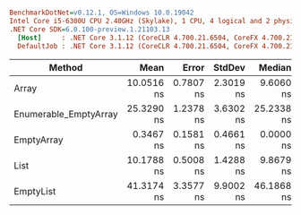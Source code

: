 ``` ini

BenchmarkDotNet=v0.12.1, OS=Windows 10.0.19042
Intel Core i5-6300U CPU 2.40GHz (Skylake), 1 CPU, 4 logical and 2 physical cores
.NET Core SDK=6.0.100-preview.1.21103.13
  [Host]     : .NET Core 3.1.12 (CoreCLR 4.700.21.6504, CoreFX 4.700.21.6905), X64 RyuJIT
  DefaultJob : .NET Core 3.1.12 (CoreCLR 4.700.21.6504, CoreFX 4.700.21.6905), X64 RyuJIT


```
|                Method |       Mean |     Error |    StdDev |     Median | Ratio | RatioSD |
|---------------------- |-----------:|----------:|----------:|-----------:|------:|--------:|
|                 Array | 10.0516 ns | 0.7807 ns | 2.3019 ns |  9.6060 ns |     ? |       ? |
| Enumerable_EmptyArray | 25.3290 ns | 1.2378 ns | 3.6302 ns | 25.2338 ns |     ? |       ? |
|            EmptyArray |  0.3467 ns | 0.1581 ns | 0.4661 ns |  0.0000 ns |     ? |       ? |
|                  List | 10.1788 ns | 0.5008 ns | 1.4288 ns |  9.8679 ns |     ? |       ? |
|             EmptyList | 41.3174 ns | 3.3577 ns | 9.9002 ns | 46.1868 ns |     ? |       ? |

